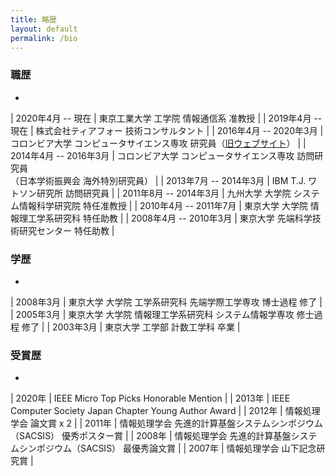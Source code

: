 ```yaml
---
title: 略歴
layout: default
permalink: /bio
---
```


### 職歴
- 
| 2020年4月 -- 現在      | 東京工業大学 工学院 情報通信系 准教授                                                                        |
| 2019年4月 -- 現在      | 株式会社ティアフォー 技術コンサルタント                                                                      |
| 2016年4月 -- 2020年3月 | コロンビア大学 コンピュータサイエンス専攻 研究員（[旧ウェブサイト](https://sites.google.com/site/hrshssk/)） |
| 2014年4月 -- 2016年3月 | コロンビア大学 コンピュータサイエンス専攻 訪問研究員<br>（日本学術振興会 海外特別研究員）                    |
| 2013年7月 -- 2014年3月 | IBM T.J. ワトソン研究所 訪問研究員                                                                           |
| 2011年8月 -- 2014年3月 | 九州大学 大学院 システム情報科学研究院 特任准教授                                                            |
| 2010年4月 -- 2011年7月 | 東京大学 大学院 情報理工学系研究科 特任助教                                                                  |
| 2008年4月 -- 2010年3月 | 東京大学 先端科学技術研究センター 特任助教                                                                   |

### 学歴
- 
| 2008年3月 | 東京大学 大学院 工学系研究科 先端学際工学専攻 博士過程 修了         |
| 2005年3月 | 東京大学 大学院 情報理工学系研究科 システム情報学専攻 修士過程 修了 |
| 2003年3月 | 東京大学 工学部 計数工学科 卒業                                     |

### 受賞歴
- 
| 2020年 | IEEE Micro Top Picks Honorable Mention                                   |
| 2013年 | IEEE Computer Society Japan Chapter Young Author Award                   |
| 2012年 | 情報処理学会 論文賞 x 2                                                  |
| 2011年 | 情報処理学会 先進的計算基盤システムシンポジウム（SACSIS） 優秀ポスター賞 |
| 2008年 | 情報処理学会 先進的計算基盤システムシンポジウム（SACSIS） 最優秀論文賞   |
| 2007年 | 情報処理学会 山下記念研究賞                                              |
